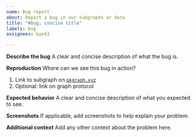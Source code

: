 ```yaml
---
name: Bug report
about: Report a bug in our subgraphs or data
title: "#bug; concise title"
labels: bug
assignees: bye43

---
```


**Describe the bug**
A clear and concise description of what the bug is.

**Reproduction**
Where can we see this bug in action?
1. Link to subgraph on [`okgraph.xyz`](https://okgraph.xyz/)
2. Optional: link on graph protocol

**Expected behavior**
A clear and concise description of what you expected to see.

**Screenshots**
If applicable, add screenshots to help explain your problem.

**Additional context**
Add any other context about the problem here.
